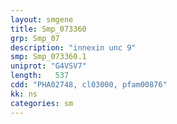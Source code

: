 ```yaml
---
layout: smgene
title: Smp_073360
grp: Smp_07
description: "innexin unc 9"
smp: Smp_073360.1
uniprot: "G4VSV7"
length:   537
cdd: "PHA02748, cl03000, pfam00876"
kk: ns
categories: sm
---
```

